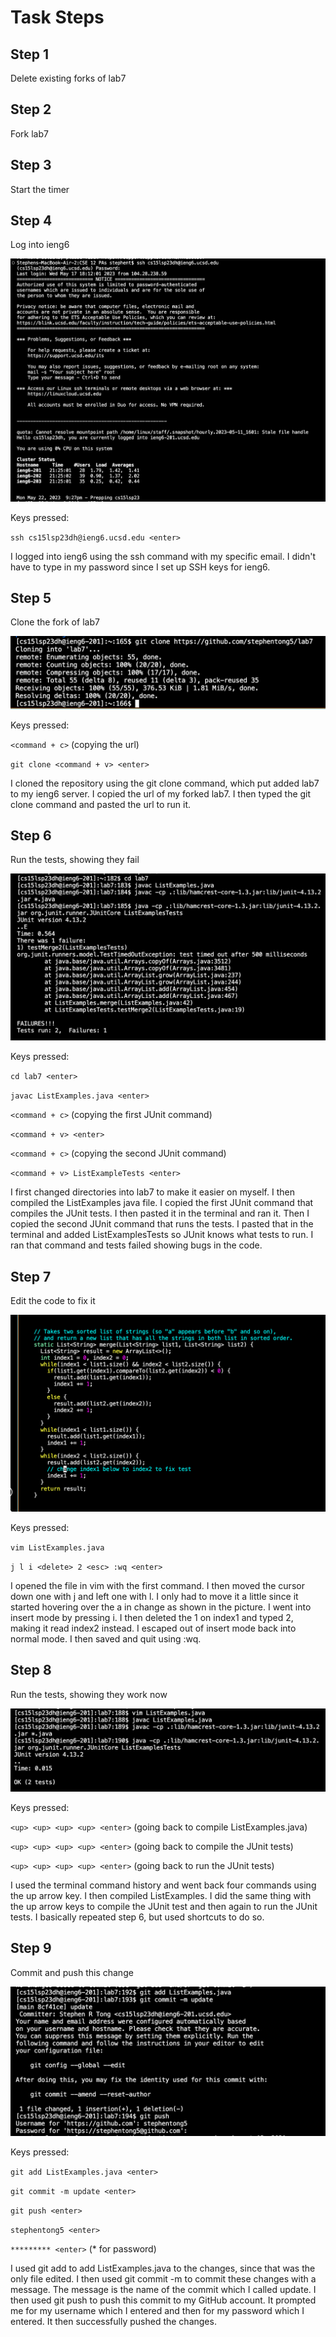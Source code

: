 # Task Steps

## Step 1

Delete existing forks of lab7

## Step 2

Fork lab7

## Step 3

Start the timer

## Step 4

Log into ieng6

![Image](step4.png)

Keys pressed:

`ssh cs15lsp23dh@ieng6.ucsd.edu <enter>`

I logged into ieng6 using the ssh command with my specific email. I didn't have to type in my password since I set up SSH keys for ieng6.

## Step 5

Clone the fork of lab7

![Image](step5.png)

Keys pressed: 

`<command + c>` (copying the url)

`git clone <command + v> <enter>`

I cloned the repository using the git clone command, which put added lab7 to my ieng6 server. I copied the url of my forked lab7. I then typed the git clone command and pasted the url to run it.

## Step 6

Run the tests, showing they fail

![Image](step6.png)

Keys pressed:

`cd lab7 <enter>`

`javac ListExamples.java <enter>`

`<command + c>` (copying the first JUnit command)

`<command + v> <enter>`
 
`<command + c>` (copying the second JUnit command)

`<command + v> ListExampleTests <enter>`

I first changed directories into lab7 to make it easier on myself. I then compiled the ListExamples java file. I copied the first JUnit command that compiles the JUnit tests. I then pasted it in the terminal and ran it. Then I copied the second JUnit command that runs the tests. I pasted that in the terminal and added ListExamplesTests so JUnit knows what tests to run. I ran that command and tests failed showing bugs in the code.

## Step 7

Edit the code to fix it

![Image](step7.png)

Keys pressed:

`vim ListExamples.java`

`j l i <delete> 2 <esc> :wq <enter>`

I opened the file in vim with the first command. I then moved the cursor down one with j and left one with l. I only had to move it a little since it started hovering over the a in change as shown in the picture. I went into insert mode by pressing i. I then deleted the 1 on index1 and typed 2, making it read index2 instead. I escaped out of insert mode back into normal mode. I then saved and quit using :wq.

## Step 8

Run the tests, showing they work now

![Image](step8.png)

Keys pressed:

`<up> <up> <up> <up> <enter>` (going back to compile ListExamples.java)

`<up> <up> <up> <up> <enter>` (going back to compile the JUnit tests)

`<up> <up> <up> <up> <enter>` (going back to run the JUnit tests)

I used the terminal command history and went back four commands using the up arrow key. I then compiled ListExamples. I did the same thing with the up arrow keys to compile the JUnit test and then again to run the JUnit tests. I basically repeated step 6, but used shortcuts to do so.

## Step 9

Commit and push this change

![Image](step9.png)

Keys pressed:

`git add ListExamples.java <enter>`

`git commit -m update <enter>`

`git push <enter>`

`stephentong5 <enter>`

`********* <enter>` (* for password)

I used git add to add ListExamples.java to the changes, since that was the only file edited. I then used git commit -m to commit these changes with a message. The message is the name of the commit which I called update. I then used git push to push this commit to my GitHub account. It prompted me for my username which I entered and then for my password which I entered. It then successfully pushed the changes.
